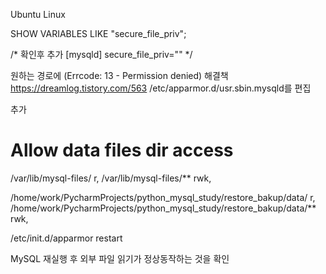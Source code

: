 Ubuntu Linux

SHOW VARIABLES LIKE "secure_file_priv";

/*
확인후 추가
[mysqld]
secure_file_priv=""
*/

원하는 경로에 (Errcode: 13 - Permission denied) 해결책 https://dreamlog.tistory.com/563
/etc/apparmor.d/usr.sbin.mysqld를 편집

추가
# Allow data files dir access
  /var/lib/mysql-files/ r,
  /var/lib/mysql-files/** rwk,

  /home/work/PycharmProjects/python_mysql_study/restore_bakup/data/ r,
  /home/work/PycharmProjects/python_mysql_study/restore_bakup/data/** rwk,


/etc/init.d/apparmor restart

MySQL 재실행 후 외부 파일 읽기가 정상동작하는 것을 확인

